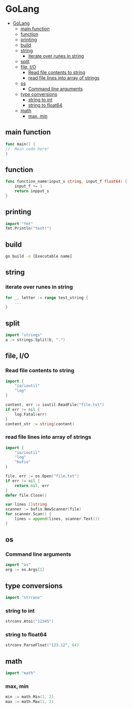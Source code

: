 # GoLang
<!--ts-->
* [GoLang](go.md#golang)
   * [main function](go.md#main-function)
   * [function](go.md#function)
   * [printing](go.md#printing)
   * [build](go.md#build)
   * [string](go.md#string)
      * [iterate over runes in string](go.md#iterate-over-runes-in-string)
   * [split](go.md#split)
   * [file, I/O](go.md#file-io)
      * [Read file contents to string](go.md#read-file-contents-to-string)
      * [read file lines into array of strings](go.md#read-file-lines-into-array-of-strings)
   * [os](go.md#os)
      * [Command line arguments](go.md#command-line-arguments)
   * [type conversions](go.md#type-conversions)
      * [string to int](go.md#string-to-int)
      * [string to float64](go.md#string-to-float64)
   * [math](go.md#math)
      * [max, min](go.md#max-min)

<!-- Added by: runner, at: Fri Jul 16 10:11:43 UTC 2021 -->

<!--te-->

## main function
```go
func main() {
//  Main code here!
}
```

## function
```go
func function_name(input_s string, input_f float64) {
    input_f += 1
    return inpput_s
}
```

## printing
```go
import "fmt"
fmt.Println("test!")
```

## build
```bash
go build -o [Executable name]
```

## string

### iterate over runes in string
```go
for _, letter := range test_string {
    ...
}
```

## split
```go
import "strings"
a := strings.Split(b, ".")
```

## file, I/O

### Read file contents to string
```go
import {
    "io/ioutil"
    "log"
}

content, err := ioutil.ReadFile("file.txt")
if err != nil {
    log.Fatal(err)
}
content_str := string(content)
```

### read file lines into array of strings
```go
import {
    "io/ioutil"
    "log"
    "bufio"
}

file, err := os.Open("file.txt")
if err != nil {
    return nil, err
}
defer file.Close()

var lines []string
scanner := bufio.NewScanner(file)
for scanner.Scan() {
    lines = append(lines, scanner.Text())
}
```

## os

### Command line arguments
```go
import "os"
arg := os.Args[1]
```

## type conversions
```go
import "strconv"
```

### string to int
```go
strconv.Atoi("12345")
```

### string to float64
```go
strconv.ParseFloat("123.12", 64)
```

## math
```go
import "math"
```

### max, min
```go
min := math.Min(1, 2)
max := math.Max(1, 2)
```
